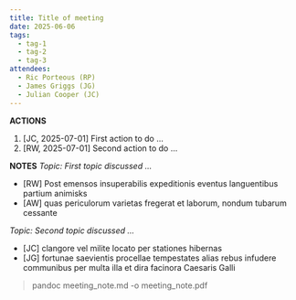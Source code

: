 ```yaml
---
title: Title of meeting
date: 2025-06-06
tags:
  - tag-1
  - tag-2
  - tag-3
attendees: 
  - Ric Porteous (RP)
  - James Griggs (JG)
  - Julian Cooper (JC)
---
```


**ACTIONS**
1. [JC, 2025-07-01] First action to do ...
2. [RW, 2025-07-01] Second action to do ... 

**NOTES**
*Topic: First topic discussed ...*
- [RW] Post emensos insuperabilis expeditionis eventus languentibus partium animisks
- [AW] quas periculorum varietas fregerat et laborum, nondum tubarum cessante

*Topic: Second topic discussed ...*
- [JC] clangore vel milite locato per stationes hibernas
- [JG] fortunae saevientis procellae tempestates alias rebus infudere communibus per multa illa et dira facinora Caesaris Galli

> pandoc meeting_note.md -o meeting_note.pdf
